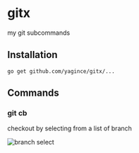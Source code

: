 # gitx

my git subcommands

## Installation

```
go get github.com/yagince/gitx/...
```

## Commands

### git cb

checkout by selecting from a list of branch

![branch select](http://i.gyazo.com/e39c6a7854cefa9a10c9184fb09488cc.gif)
